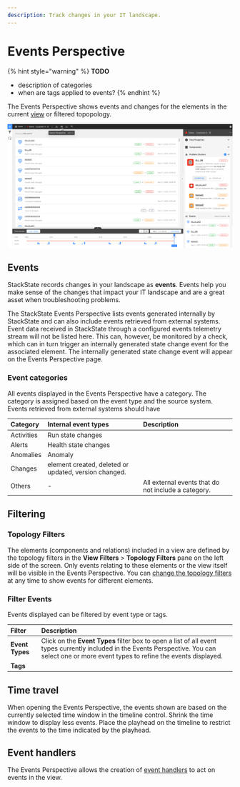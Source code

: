 ```yaml
---
description: Track changes in your IT landscape.
---
```


# Events Perspective

{% hint style="warning" %}
**TODO**
- description of categories
- when are tags applied to events?
{% endhint %}

The Events Perspective shows events and changes for the elements in the current [view](/use/views/README.md) or filtered topopology. 

![The Events Perspective](/.gitbook/assets/event-perspective.png)

## Events

StackState records changes in your landscape as **events**. Events help you make sense of the changes that impact your IT landscape and are a great asset when troubleshooting problems.

The StackState Events Perspective lists events generated internally by StackState and can also include events retrieved from external systems. Event data received in StackState through a configured events telemetry stream will not be listed here. This can, however, be monitored by a check, which can in turn trigger an internally generated state change event for the associated element. The internally generated state change event will appear on the Events Perspective page.

### Event categories

All events displayed in the Events Perspective have a category. The category is assigned based on the event type and the source system. Events retrieved from external systems should have  

| Category | Internal event types | Description |
|:---|:---|:---|
| Activities | Run state changes | |
| Alerts | Health state changes | |
| Anomalies | Anomaly | | 
| Changes | element created, deleted or updated, version changed. | |
| Others | - | All external events that do not include a category. |

## Filtering

### Topology Filters

The elements (components and relations) included in a view are defined by the topology filters in the **View Filters** > **Topology Filters** pane on the left side of the screen. Only events relating to these elements or the view itself will be visible in the Events Perspective. You can [change the topology filters](/use/views/filters.md) at any time to show events for different elements. 

### Filter Events

Events displayed can be filtered by event type or tags. 

| Filter | Description |
|:---|:---|
| **Event Types** | Click on the **Event Types** filter box to open a list of all event types currently included in the Events Perspective. You can select one or more event types to refine the events displayed. |
| **Tags** | |



## Time travel

When opening the Events Perspective, the events shown are based on the currently selected time window in the timeline control. Shrink the time window to display less events. Place the playhead on the timeline to restrict the events to the time indicated by the playhead.

## Event handlers

The Events Perspective allows the creation of [event handlers](/use/alerting.md) to act on events in the view.

